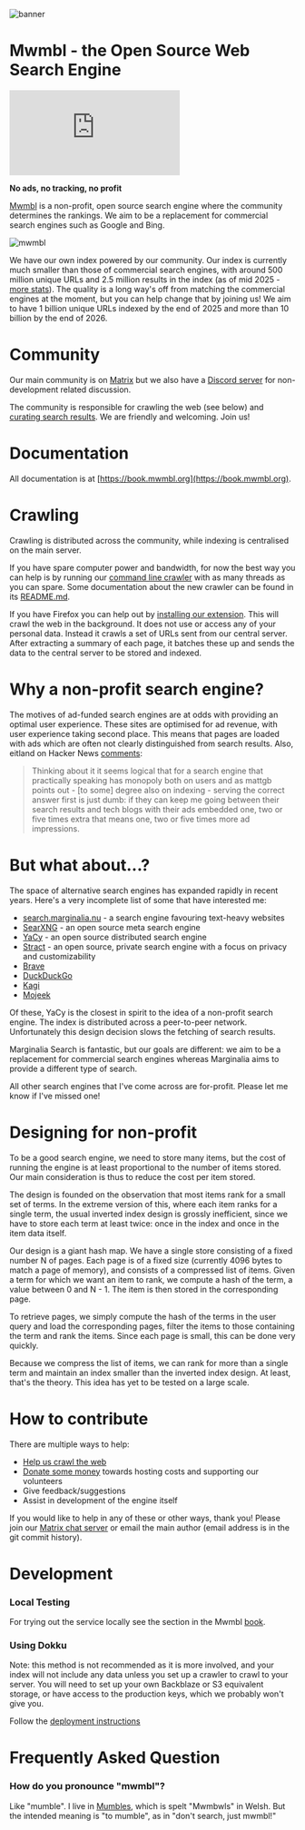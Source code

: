 ![banner](docs/assets/images/banner_mwmbl.svg)

# Mwmbl - the Open Source Web Search Engine

[![Matrix](https://img.shields.io/matrix/mwmbl:matrix.org)](https://matrix.to/#/#mwmbl:matrix.org)

**No ads, no tracking, no profit**

[Mwmbl](https://mwmbl.org) is a non-profit, open source search engine
where the community determines the rankings. We aim to be a
replacement for commercial search engines such as Google and
Bing.

![mwmbl](https://user-images.githubusercontent.com/1283077/218265959-be4220b4-dcf0-47ab-acd3-f06df0883b52.gif)

We have our own index powered by our community. Our index is currently
much smaller than those of commercial search engines, with around 500
million unique URLs and 2.5 million results in the index (as of mid 2025 - [more stats](https://mwmbl.org/stats/)). The
quality is a long way's off from matching the commercial engines at the moment, but
you can help change that by joining us! We aim to have 1 billion unique URLs indexed by the end of 2025
and more than 10 billion by the end of 2026.


Community
=========

Our main community is on
[Matrix](https://matrix.to/#/#mwmbl:matrix.org) but we also have a
[Discord server](https://discord.gg/2BGSUYFdkD) for non-development
related discussion.

The community is responsible for crawling the web (see below) and
[curating search results](https://book.mwmbl.org/page/curating/). We are
friendly and welcoming. Join us!


Documentation
=============

All documentation is at [https://book.mwmbl.org](https://book.mwmbl.org).


Crawling
========

Crawling is distributed across the community, while indexing is
centralised on the main server.

If you have spare computer power and bandwidth, for now the best way you can help is
by running our [command line
crawler](https://github.com/mwmbl/crawler-script) with as many threads
as you can spare.
Some documentation about the new crawler can be found in its [README.md](./mwmbl/crawler/README.md).

If you have Firefox you can help out by [installing our
extension](https://addons.mozilla.org/en-GB/firefox/addon/mwmbl-web-crawler/). This
will crawl the web in the background. It does not use or access any of
your personal data. Instead it crawls a set of URLs sent from our
central server. After extracting a summary of each page, it batches
these up and sends the data to the central server to be stored and
indexed.

Why a non-profit search engine?
===============================

The motives of ad-funded search engines are at odds with providing an
optimal user experience. These sites are optimised for ad revenue,
with user experience taking second place. This means that pages are
loaded with ads which are often not clearly distinguished from search
results. Also, eitland on Hacker News
[comments](https://news.ycombinator.com/item?id=29427442):

> Thinking about it it seems logical that for a search engine that
> practically speaking has monopoly both on users and as mattgb points
> out - [to some] degree also on indexing - serving the correct answer
> first is just dumb: if they can keep me going between their search
> results and tech blogs with their ads embedded one, two or five
> times extra that means one, two or five times more ad impressions.

But what about...?
==================

The space of alternative search engines has expanded rapidly in recent
years. Here's a very incomplete list of some that have interested me:

 - [search.marginalia.nu](https://search.marginalia.nu/) - a search
   engine favouring text-heavy websites
 - [SearXNG](https://github.com/searxng/searxng) - an open source meta
   search engine
 - [YaCy](https://yacy.net/) - an open source distributed search engine
 - [Stract](https://stract.com/) - an open source, private search engine with a focus on privacy and customizability
 - [Brave](https://search.brave.com/)
 - [DuckDuckGo](https://duckduckgo.com/)
 - [Kagi](https://kagi.com/)
 - [Mojeek](https://www.mojeek.com/)

Of these, YaCy is the closest in spirit to the idea of a non-profit
search engine. The index is distributed across a peer-to-peer
network. Unfortunately this design decision slows the fetching of search results.

Marginalia Search is fantastic, but our goals are different: we aim to
be a replacement for commercial search engines whereas Marginalia aims to
provide a different type of search.

All other search engines that I've come across are for-profit. Please
let me know if I've missed one!

Designing for non-profit
========================

To be a good search engine, we need to store many items, but the cost
of running the engine is at least proportional to the number of items
stored. Our main consideration is thus to reduce the cost per item
stored.

The design is founded on the observation that most items rank for a
small set of terms. In the extreme version of this, where each item
ranks for a single term, the usual inverted index design is grossly
inefficient, since we have to store each term at least twice: once in
the index and once in the item data itself.

Our design is a giant hash map. We have a single store consisting of a
fixed number N of pages. Each page is of a fixed size (currently 4096
bytes to match a page of memory), and consists of a compressed list of
items. Given a term for which we want an item to rank, we compute a
hash of the term, a value between 0 and N - 1. The item is then stored
in the corresponding page.

To retrieve pages, we simply compute the hash of the terms in the user
query and load the corresponding pages, filter the items to those
containing the term and rank the items. Since each page is small, this
can be done very quickly.

Because we compress the list of items, we can rank for more than a
single term and maintain an index smaller than the inverted index
design. At least, that's the theory. This idea has yet to be tested on
a large scale.

How to contribute
=================

There are multiple ways to help:
 - [Help us crawl the
   web](https://addons.mozilla.org/en-GB/firefox/addon/mwmbl-web-crawler/)
 - [Donate some money](https://opencollective.com/mwmbl) towards
   hosting costs and supporting our volunteers
 - Give feedback/suggestions
 - Assist in development of the engine itself

If you would like to help in any of these or other ways, thank you!
Please join our [Matrix chat
server](https://matrix.to/#/#mwmbl:matrix.org) or email the main
author (email address is in the git commit history).

Development
===========

### Local Testing

For trying out the service locally see the section in the Mwmbl [book](https://book.mwmbl.org/page/developers/).

### Using Dokku

Note: this method is not recommended as it is more involved, and your index will not include any data unless you 
set up a crawler to crawl to your server. You will need to set up your own Backblaze or S3 equivalent storage, or 
have access to the production keys, which we probably won't give you.

Follow the [deployment instructions](https://github.com/mwmbl/mwmbl/wiki/Deployment)


Frequently Asked Question
=========================

### How do you pronounce "mwmbl"?

Like "mumble". I live in
[Mumbles](https://en.wikipedia.org/wiki/Mumbles), which is spelt
"Mwmbwls" in Welsh. But the intended meaning is "to mumble", as in
"don't search, just mwmbl!"
